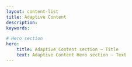 ```yaml
---
layout: content-list
title: Adaptive Content 
description: 
keywords: 

# Hero section
hero:
    title: Adaptive Content section — Title
    text: Adaptive Content Hero section — Text
---
```

